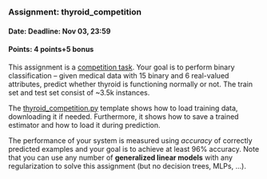 ### Assignment: thyroid_competition
#### Date: Deadline: Nov 03, 23:59
#### Points: 4 points+5 bonus

This assignment is a [competition task](https://ufal.mff.cuni.cz/courses/npfl129/2021-winter#competitions). Your goal
is to perform binary classification – given medical data with 15 binary and
6 real-valued attributes, predict whether thyroid is functioning normally or not.
The train set and test set consist of ~3.5k instances.

The [thyroid_competition.py](https://github.com/ufal/npfl129/tree/past-2021/labs/03/thyroid_competition.py)
template shows how to load training data, downloading it if needed.
Furthermore, it shows how to save a trained estimator and how to load it during
prediction.

The performance of your system is measured using _accuracy_ of correctly
predicted examples and your goal is to achieve at least 96% accuracy.
Note that you can use any number of **generalized linear models** with any
regularization to solve this assignment (but no decision trees, MLPs, …).
